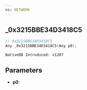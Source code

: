 ```yaml
---
ns: NETWORK
---
```

## _0x3215BBE34D3418C5

```c
// 0x3215BBE34D3418C5
Any _0x3215BBE34D3418C5(Any p0);
```

```
NativeDB Introduced: v1207
```

## Parameters
* **p0**:
